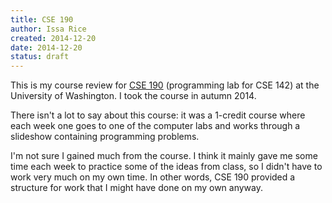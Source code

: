 ```yaml
---
title: CSE 190
author: Issa Rice
created: 2014-12-20
date: 2014-12-20
status: draft
---
```


This is my course review for [CSE 190](http://courses.cs.washington.edu/courses/cse142/14au/labs.shtml) (programming lab for CSE 142) at the University of Washington.
I took the course in autumn 2014.

There isn't a lot to say about this course: it was a 1-credit course where each week one goes to one of the computer labs and works through a slideshow containing programming problems.

I'm not sure I gained much from the course.
I think it mainly gave me some time each week to practice some of the ideas from class, so I didn't have to work very much on my own time.
In other words, CSE 190 provided a structure for work that I might have done on my own anyway.
